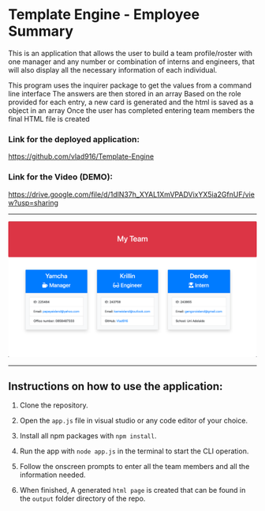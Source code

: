 # Template Engine - Employee Summary

This is an application that allows the user to build a team profile/roster with one manager and any number or combination of interns and engineers, that will also display all the necessary information of each individual.

This program uses the inquirer package to get the values from a command line interface The answers are then stored in an array Based on the role provided for each entry, a new card is generated and the html is saved as a object in an array Once the user has completed entering team members the final HTML file is created

### Link for the deployed application: 

https://github.com/vlad916/Template-Engine

### Link for the Video (DEMO):

https://drive.google.com/file/d/1dlN37h_XYAL1XmVPADVixYX5ia2GfnUF/view?usp=sharing

___
<img src="images/team.png">

___
## Instructions on how to use the application:

1. Clone the repository.

2. Open the `app.js` file in visual studio or any code editor of your choice.

3. Install all npm packages with `npm install`.

4. Run the app with `node app.js` in the terminal to start the CLI operation. 

5. Follow the onscreen prompts to enter all the team members and all the information needed. 

6. When finished, A generated `html page` is created that can be found in the `output` folder directory of the repo.





